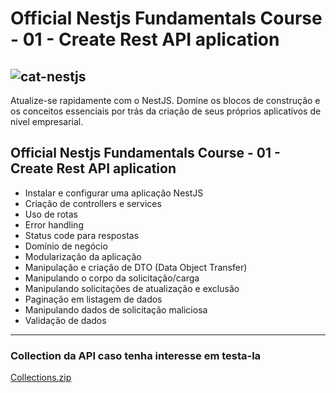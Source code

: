 
# Official Nestjs Fundamentals Course - 01 - Create Rest API aplication
![cat-nestjs](https://github.com/user-attachments/assets/1ceaefe3-5041-4b1a-81b2-722e04925a2f)
------- 
Atualize-se rapidamente com o NestJS. Domine os blocos de construção e os conceitos essenciais por trás da criação de seus próprios aplicativos de nível empresarial.

## Official Nestjs Fundamentals Course - 01 - Create Rest API aplication
- Instalar e configurar uma aplicação NestJS
- Criação de controllers e services
- Uso de rotas
- Error handling
- Status code para respostas
- Domínio de negócio
- Modularização da aplicação
- Manipulação e criação de DTO (Data Object Transfer)
- Manipulando o corpo da solicitação/carga
- Manipulando solicitações de atualização e exclusão
- Paginação em listagem de dados
- Manipulando dados de solicitação maliciosa
- Validação de dados

------- 

### Collection da API caso tenha interesse em testa-la
[Collections.zip](https://github.com/user-attachments/files/17181004/Collections.zip)
